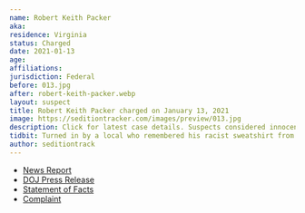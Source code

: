 ```yaml
---
name: Robert Keith Packer
aka:
residence: Virginia
status: Charged
date: 2021-01-13
age:
affiliations:
jurisdiction: Federal
before: 013.jpg
after: robert-keith-packer.webp
layout: suspect
title: Robert Keith Packer charged on January 13, 2021
image: https://seditiontracker.com/images/preview/013.jpg
description: Click for latest case details. Suspects considered innocent until proven guilty.
tidbit: Turned in by a local who remembered his racist sweatshirt from a previous visit
author: seditiontrack
---
```


- [News Report](https://www.cbsnews.com/news/camp-auschwitz-shirt-robert-packer-arrested-virginia/)
- [DOJ Press Release]()
- [Statement of Facts](https://www.justice.gov/usao-dc/press-release/file/1353201/download)
- [Complaint](https://www.justice.gov/usao-dc/press-release/file/1353196/download)
